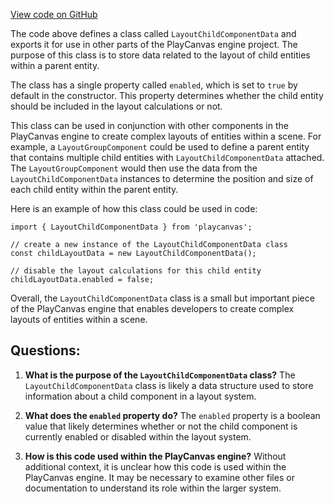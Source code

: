 [View code on GitHub](https://github.com/playcanvas/engine/src/framework/components/layout-child/data.js)

The code above defines a class called `LayoutChildComponentData` and exports it for use in other parts of the PlayCanvas engine project. The purpose of this class is to store data related to the layout of child entities within a parent entity. 

The class has a single property called `enabled`, which is set to `true` by default in the constructor. This property determines whether the child entity should be included in the layout calculations or not. 

This class can be used in conjunction with other components in the PlayCanvas engine to create complex layouts of entities within a scene. For example, a `LayoutGroupComponent` could be used to define a parent entity that contains multiple child entities with `LayoutChildComponentData` attached. The `LayoutGroupComponent` would then use the data from the `LayoutChildComponentData` instances to determine the position and size of each child entity within the parent entity. 

Here is an example of how this class could be used in code:

```
import { LayoutChildComponentData } from 'playcanvas';

// create a new instance of the LayoutChildComponentData class
const childLayoutData = new LayoutChildComponentData();

// disable the layout calculations for this child entity
childLayoutData.enabled = false;
```

Overall, the `LayoutChildComponentData` class is a small but important piece of the PlayCanvas engine that enables developers to create complex layouts of entities within a scene.
## Questions: 
 1. **What is the purpose of the `LayoutChildComponentData` class?** 
   The `LayoutChildComponentData` class is likely a data structure used to store information about a child component in a layout system.

2. **What does the `enabled` property do?** 
   The `enabled` property is a boolean value that likely determines whether or not the child component is currently enabled or disabled within the layout system.

3. **How is this code used within the PlayCanvas engine?** 
   Without additional context, it is unclear how this code is used within the PlayCanvas engine. It may be necessary to examine other files or documentation to understand its role within the larger system.